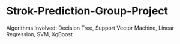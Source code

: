 # Strok-Prediction-Group-Project
Algorithms Involved:
Decision Tree, Support Vector Machine, Linear Regression, SVM, XgBoost
